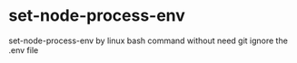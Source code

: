 # set-node-process-env
set-node-process-env by linux bash command without need git ignore the .env file
